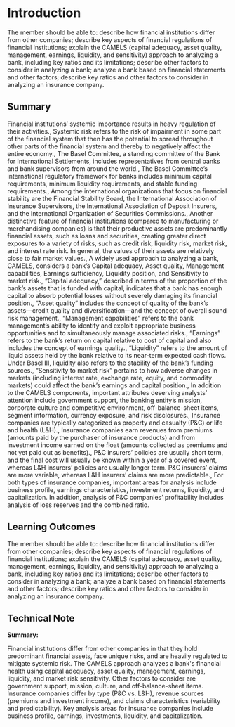 # Introduction

The member should be able to: describe how financial institutions differ from other companies; describe key aspects of financial regulations of financial institutions; explain the CAMELS (capital adequacy, asset quality, management, earnings, liquidity, and sensitivity) approach to analyzing a bank, including key ratios and its limitations; describe other factors to consider in analyzing a bank; analyze a bank based on financial statements and other factors; describe key ratios and other factors to consider in analyzing an insurance company.

## Summary

Financial institutions’ systemic importance results in heavy regulation of their activities., Systemic risk refers to the risk of impairment in some part of the financial system that then has the potential to spread throughout other parts of the financial system and thereby to negatively affect the entire economy., The Basel Committee, a standing committee of the Bank for International Settlements, includes representatives from central banks and bank supervisors from around the world., The Basel Committee’s international regulatory framework for banks includes minimum capital requirements, minimum liquidity requirements, and stable funding requirements., Among the international organizations that focus on financial stability are the Financial Stability Board, the International Association of Insurance Supervisors, the International Association of Deposit Insurers, and the International Organization of Securities Commissions., Another distinctive feature of financial institutions (compared to manufacturing or merchandising companies) is that their productive assets are predominantly financial assets, such as loans and securities, creating greater direct exposures to a variety of risks, such as credit risk, liquidity risk, market risk, and interest rate risk. In general, the values of their assets are relatively close to fair market values., A widely used approach to analyzing a bank, CAMELS, considers a bank’s Capital adequacy, Asset quality, Management capabilities, Earnings sufficiency, Liquidity position, and Sensitivity to market risk., “Capital adequacy,” described in terms of the proportion of the bank’s assets that is funded with capital, indicates that a bank has enough capital to absorb potential losses without severely damaging its financial position., “Asset quality” includes the concept of quality of the bank’s assets—credit quality and diversification—and the concept of overall sound risk management., “Management capabilities” refers to the bank management’s ability to identify and exploit appropriate business opportunities and to simultaneously manage associated risks., “Earnings” refers to the bank’s return on capital relative to cost of capital and also includes the concept of earnings quality., “Liquidity” refers to the amount of liquid assets held by the bank relative to its near-term expected cash flows. Under Basel III, liquidity also refers to the stability of the bank’s funding sources., “Sensitivity to market risk” pertains to how adverse changes in markets (including interest rate, exchange rate, equity, and commodity markets) could affect the bank’s earnings and capital position., In addition to the CAMELS components, important attributes deserving analysts’ attention include government support, the banking entity’s mission, corporate culture and competitive environment, off-balance-sheet items, segment information, currency exposure, and risk disclosures., Insurance companies are typically categorized as property and casualty (P&C) or life and health (L&H)., Insurance companies earn revenues from premiums (amounts paid by the purchaser of insurance products) and from investment income earned on the float (amounts collected as premiums and not yet paid out as benefits)., P&C insurers’ policies are usually short term, and the final cost will usually be known within a year of a covered event, whereas L&H insurers’ policies are usually longer term. P&C insurers’ claims are more variable, whereas L&H insurers’ claims are more predictable., For both types of insurance companies, important areas for analysis include business profile, earnings characteristics, investment returns, liquidity, and capitalization. In addition, analysis of P&C companies’ profitability includes analysis of loss reserves and the combined ratio.

## Learning Outcomes

The member should be able to: describe how financial institutions differ from other companies; describe key aspects of financial regulations of financial institutions; explain the CAMELS (capital adequacy, asset quality, management, earnings, liquidity, and sensitivity) approach to analyzing a bank, including key ratios and its limitations; describe other factors to consider in analyzing a bank; analyze a bank based on financial statements and other factors; describe key ratios and other factors to consider in analyzing an insurance company.

## Technical Note

**Summary:**

Financial institutions differ from other companies in that they hold predominant financial assets, face unique risks, and are heavily regulated to mitigate systemic risk. The CAMELS approach analyzes a bank's financial health using capital adequacy, asset quality, management, earnings, liquidity, and market risk sensitivity. Other factors to consider are government support, mission, culture, and off-balance-sheet items. Insurance companies differ by type (P&C vs. L&H), revenue sources (premiums and investment income), and claims characteristics (variability and predictability). Key analysis areas for insurance companies include business profile, earnings, investments, liquidity, and capitalization.